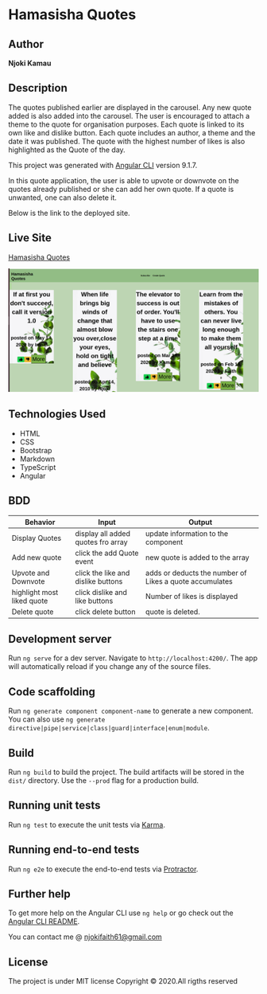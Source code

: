 # Hamasisha Quotes

## Author

**Njoki Kamau**

## Description

The quotes published earlier are displayed in the carousel. Any new quote added is also added into the carousel. The user is encouraged to attach a theme to the quote for organisation purposes. Each quote is linked to its own like and dislike button. Each quote includes an author, a theme and the date it was published. The quote with the highest number of likes is also highlighted as the Quote of the day. 


This project was generated with [Angular CLI](https://github.com/angular/angular-cli) version 9.1.7.

In this quote application, the user is able to upvote or downvote on the quotes already published or she can add her own quote. If a quote is unwanted, one can also delete it. 

Below is the link to the deployed site.

## Live Site
[Hamasisha Quotes](https://njoki254.github.io/Quotes-App/.)

![alt text](./assets/hamasisha.jpg)

## Technologies Used

- HTML 
- CSS
- Bootstrap
- Markdown
- TypeScript
- Angular

## BDD

|Behavior | Input| Output|   
|---------|------|-------|
|Display Quotes| display all added quotes fro array| update information to the component|
|Add new quote| click the add Quote event| new quote is added to the array|
|Upvote and Downvote| click the like and dislike buttons| adds or deducts the number of Likes a quote accumulates|
|highlight most liked quote| click dislike and like buttons|Number of likes is displayed|
|Delete quote| click delete button| quote is deleted.|




## Development server

Run `ng serve` for a dev server. Navigate to `http://localhost:4200/`. The app will automatically reload if you change any of the source files.

## Code scaffolding

Run `ng generate component component-name` to generate a new component. You can also use `ng generate directive|pipe|service|class|guard|interface|enum|module`.

## Build

Run `ng build` to build the project. The build artifacts will be stored in the `dist/` directory. Use the `--prod` flag for a production build.

## Running unit tests

Run `ng test` to execute the unit tests via [Karma](https://karma-runner.github.io).

## Running end-to-end tests

Run `ng e2e` to execute the end-to-end tests via [Protractor](http://www.protractortest.org/).

## Further help

To get more help on the Angular CLI use `ng help` or go check out the [Angular CLI README](https://github.com/angular/angular-cli/blob/master/README.md).

You can contact me @ njokifaith61@gmail.com

## License
The project is under MIT license Copyright © 2020.All rigths reserved